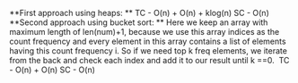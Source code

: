 **First approach using heaps:
**
TC - O(n) + O(n) + klog(n)
SC - O(n)
​
**Second approach using bucket sort:
**
Here we keep an array with maximum length of len(num)+1, because we use this array indices as the count frequency and every element in this array contains a list of elements having this count frequency i. So if we need top k freq elements, we iterate from the back and check each index and add it to our result until k ==0.
​
TC - O(n) + O(n)
SC - O(n)